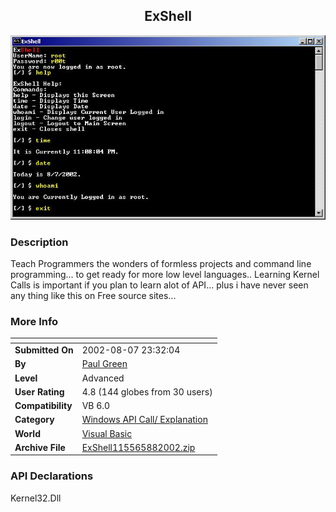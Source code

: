 ﻿<div align="center">

## ExShell

<img src="PIC20028805327760.jpg">
</div>

### Description

Teach Programmers the wonders of formless projects and command line programming... to get ready for more low level languages.. Learning Kernel Calls is important if you plan to learn alot of API... plus i have never seen any thing like this on Free source sites...
 
### More Info
 


<span>             |<span>
---                |---
**Submitted On**   |2002-08-07 23:32:04
**By**             |[Paul Green](https://github.com/Planet-Source-Code/PSCIndex/blob/master/ByAuthor/paul-green.md)
**Level**          |Advanced
**User Rating**    |4.8 (144 globes from 30 users)
**Compatibility**  |VB 6\.0
**Category**       |[Windows API Call/ Explanation](https://github.com/Planet-Source-Code/PSCIndex/blob/master/ByCategory/windows-api-call-explanation__1-39.md)
**World**          |[Visual Basic](https://github.com/Planet-Source-Code/PSCIndex/blob/master/ByWorld/visual-basic.md)
**Archive File**   |[ExShell115565882002\.zip](https://github.com/Planet-Source-Code/paul-green-exshell__1-37721/archive/master.zip)

### API Declarations

Kernel32.Dll





